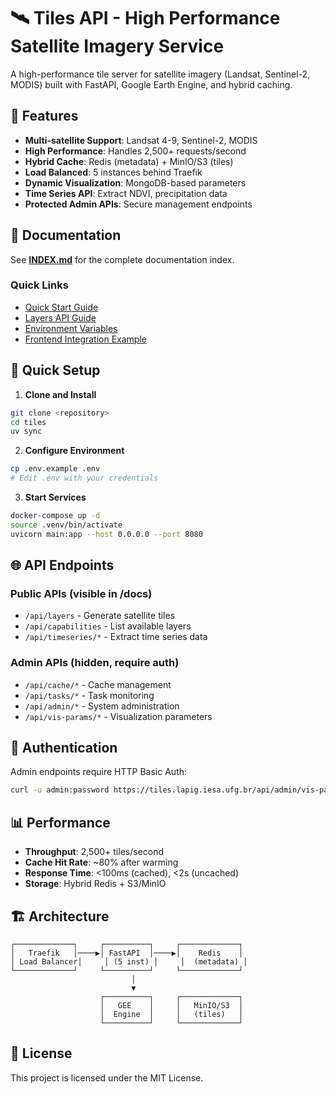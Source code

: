 # 🛰️ Tiles API - High Performance Satellite Imagery Service

A high-performance tile server for satellite imagery (Landsat, Sentinel-2, MODIS) built with FastAPI, Google Earth Engine, and hybrid caching.

## 🚀 Features

- **Multi-satellite Support**: Landsat 4-9, Sentinel-2, MODIS
- **High Performance**: Handles 2,500+ requests/second
- **Hybrid Cache**: Redis (metadata) + MinIO/S3 (tiles)
- **Load Balanced**: 5 instances behind Traefik
- **Dynamic Visualization**: MongoDB-based parameters
- **Time Series API**: Extract NDVI, precipitation data
- **Protected Admin APIs**: Secure management endpoints

## 📖 Documentation

See [**INDEX.md**](./INDEX.md) for the complete documentation index.

### Quick Links
- [Quick Start Guide](./QUICKSTART_UV.md)
- [Layers API Guide](./LAYERS_API_GUIDE.md)
- [Environment Variables](./ENVIRONMENT_VARIABLES.md)
- [Frontend Integration Example](./FRONTEND_INTEGRATION_EXAMPLE.html)

## 🔧 Quick Setup

1. **Clone and Install**
```bash
git clone <repository>
cd tiles
uv sync
```

2. **Configure Environment**
```bash
cp .env.example .env
# Edit .env with your credentials
```

3. **Start Services**
```bash
docker-compose up -d
source .venv/bin/activate
uvicorn main:app --host 0.0.0.0 --port 8080
```

## 🌐 API Endpoints

### Public APIs (visible in /docs)
- `/api/layers` - Generate satellite tiles
- `/api/capabilities` - List available layers
- `/api/timeseries/*` - Extract time series data

### Admin APIs (hidden, require auth)
- `/api/cache/*` - Cache management
- `/api/tasks/*` - Task monitoring
- `/api/admin/*` - System administration
- `/api/vis-params/*` - Visualization parameters

## 🔐 Authentication

Admin endpoints require HTTP Basic Auth:
```bash
curl -u admin:password https://tiles.lapig.iesa.ufg.br/api/admin/vis-params-summary
```

## 📊 Performance

- **Throughput**: 2,500+ tiles/second
- **Cache Hit Rate**: ~80% after warming
- **Response Time**: <100ms (cached), <2s (uncached)
- **Storage**: Hybrid Redis + S3/MinIO

## 🏗️ Architecture

```
┌─────────────┐     ┌──────────┐     ┌─────────────┐
│   Traefik   │────▶│ FastAPI  │────▶│    Redis    │
│ Load Balancer│     │ (5 inst) │     │  (metadata) │
└─────────────┘     └──────────┘     └─────────────┘
                           │                  
                           ▼                  
                    ┌──────────┐     ┌─────────────┐
                    │   GEE    │     │   MinIO/S3  │
                    │  Engine  │     │   (tiles)   │
                    └──────────┘     └─────────────┘
```

## 📝 License

This project is licensed under the MIT License.